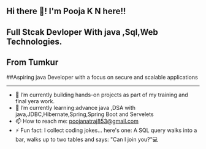 ## Hi there 👋! I'm Pooja K N here!!
## Full Stcak Devloper With java ,Sql,Web Technologies.
## From Tumkur
##Aspiring java Developer with a focus on secure and scalable applications

 
---
- 🔭 I’m currently building hands-on projects as part of my training and final yera work.
- 🌱 I’m currently learning:advance java ,DSA with java,JDBC,Hibernate,Spring,Spring Boot and Servelets
- 📫 How to reach me: poojanatraj853@gmail.com
- ⚡ Fun fact: I collect coding jokes... here's one: A SQL query walks into a bar, walks up to two tables and says:
"Can I join you?"💻

